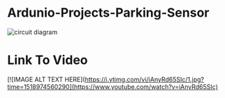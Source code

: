# Ardunio-Projects-Parking-Sensor

![circuit diagram](https://user-images.githubusercontent.com/13644092/36354627-8806f79c-1501-11e8-86c6-563b39a52992.png)

# Link To Video

[![IMAGE ALT TEXT HERE](https://i.ytimg.com/vi/iAnyRd65SIc/1.jpg?time=1518974560290](https://www.youtube.com/watch?v=iAnyRd65SIc)
